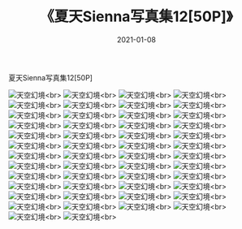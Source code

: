 ﻿---
layout: post
title: 《夏天Sienna写真集12[50P]》
date: 2021-01-08
img: http://photo.orgx.cf/性感/2021/夏天Sienna写真集12[50P]/000.jpg
tags: [美女,性感,泳衣]
---

夏天Sienna写真集12[50P]



![天空幻境](http://photo.orgx.cf/性感/2021/夏天Sienna写真集12[50P]/001.jpg''天空幻境'')<br>
![天空幻境](http://photo.orgx.cf/性感/2021/夏天Sienna写真集12[50P]/002.jpg''天空幻境'')<br>
![天空幻境](http://photo.orgx.cf/性感/2021/夏天Sienna写真集12[50P]/003.jpg''天空幻境'')<br>
![天空幻境](http://photo.orgx.cf/性感/2021/夏天Sienna写真集12[50P]/004.jpg''天空幻境'')<br>
![天空幻境](http://photo.orgx.cf/性感/2021/夏天Sienna写真集12[50P]/005.jpg''天空幻境'')<br>
![天空幻境](http://photo.orgx.cf/性感/2021/夏天Sienna写真集12[50P]/006.jpg''天空幻境'')<br>
![天空幻境](http://photo.orgx.cf/性感/2021/夏天Sienna写真集12[50P]/007.jpg''天空幻境'')<br>
![天空幻境](http://photo.orgx.cf/性感/2021/夏天Sienna写真集12[50P]/008.jpg''天空幻境'')<br>
![天空幻境](http://photo.orgx.cf/性感/2021/夏天Sienna写真集12[50P]/009.jpg''天空幻境'')<br>
![天空幻境](http://photo.orgx.cf/性感/2021/夏天Sienna写真集12[50P]/010.jpg''天空幻境'')<br>
![天空幻境](http://photo.orgx.cf/性感/2021/夏天Sienna写真集12[50P]/011.jpg''天空幻境'')<br>
![天空幻境](http://photo.orgx.cf/性感/2021/夏天Sienna写真集12[50P]/012.jpg''天空幻境'')<br>
![天空幻境](http://photo.orgx.cf/性感/2021/夏天Sienna写真集12[50P]/013.jpg''天空幻境'')<br>
![天空幻境](http://photo.orgx.cf/性感/2021/夏天Sienna写真集12[50P]/014.jpg''天空幻境'')<br>
![天空幻境](http://photo.orgx.cf/性感/2021/夏天Sienna写真集12[50P]/015.jpg''天空幻境'')<br>
![天空幻境](http://photo.orgx.cf/性感/2021/夏天Sienna写真集12[50P]/016.jpg''天空幻境'')<br>
![天空幻境](http://photo.orgx.cf/性感/2021/夏天Sienna写真集12[50P]/017.jpg''天空幻境'')<br>
![天空幻境](http://photo.orgx.cf/性感/2021/夏天Sienna写真集12[50P]/018.jpg''天空幻境'')<br>
![天空幻境](http://photo.orgx.cf/性感/2021/夏天Sienna写真集12[50P]/019.jpg''天空幻境'')<br>
![天空幻境](http://photo.orgx.cf/性感/2021/夏天Sienna写真集12[50P]/020.jpg''天空幻境'')<br>
![天空幻境](http://photo.orgx.cf/性感/2021/夏天Sienna写真集12[50P]/021.jpg''天空幻境'')<br>
![天空幻境](http://photo.orgx.cf/性感/2021/夏天Sienna写真集12[50P]/022.jpg''天空幻境'')<br>
![天空幻境](http://photo.orgx.cf/性感/2021/夏天Sienna写真集12[50P]/023.jpg''天空幻境'')<br>
![天空幻境](http://photo.orgx.cf/性感/2021/夏天Sienna写真集12[50P]/024.jpg''天空幻境'')<br>
![天空幻境](http://photo.orgx.cf/性感/2021/夏天Sienna写真集12[50P]/025.jpg''天空幻境'')<br>
![天空幻境](http://photo.orgx.cf/性感/2021/夏天Sienna写真集12[50P]/026.jpg''天空幻境'')<br>
![天空幻境](http://photo.orgx.cf/性感/2021/夏天Sienna写真集12[50P]/027.jpg''天空幻境'')<br>
![天空幻境](http://photo.orgx.cf/性感/2021/夏天Sienna写真集12[50P]/028.jpg''天空幻境'')<br>
![天空幻境](http://photo.orgx.cf/性感/2021/夏天Sienna写真集12[50P]/029.jpg''天空幻境'')<br>
![天空幻境](http://photo.orgx.cf/性感/2021/夏天Sienna写真集12[50P]/030.jpg''天空幻境'')<br>
![天空幻境](http://photo.orgx.cf/性感/2021/夏天Sienna写真集12[50P]/031.jpg''天空幻境'')<br>
![天空幻境](http://photo.orgx.cf/性感/2021/夏天Sienna写真集12[50P]/032.jpg''天空幻境'')<br>
![天空幻境](http://photo.orgx.cf/性感/2021/夏天Sienna写真集12[50P]/033.jpg''天空幻境'')<br>
![天空幻境](http://photo.orgx.cf/性感/2021/夏天Sienna写真集12[50P]/034.jpg''天空幻境'')<br>
![天空幻境](http://photo.orgx.cf/性感/2021/夏天Sienna写真集12[50P]/035.jpg''天空幻境'')<br>
![天空幻境](http://photo.orgx.cf/性感/2021/夏天Sienna写真集12[50P]/036.jpg''天空幻境'')<br>
![天空幻境](http://photo.orgx.cf/性感/2021/夏天Sienna写真集12[50P]/037.jpg''天空幻境'')<br>
![天空幻境](http://photo.orgx.cf/性感/2021/夏天Sienna写真集12[50P]/038.jpg''天空幻境'')<br>
![天空幻境](http://photo.orgx.cf/性感/2021/夏天Sienna写真集12[50P]/039.jpg''天空幻境'')<br>
![天空幻境](http://photo.orgx.cf/性感/2021/夏天Sienna写真集12[50P]/040.jpg''天空幻境'')<br>
![天空幻境](http://photo.orgx.cf/性感/2021/夏天Sienna写真集12[50P]/041.jpg''天空幻境'')<br>
![天空幻境](http://photo.orgx.cf/性感/2021/夏天Sienna写真集12[50P]/042.jpg''天空幻境'')<br>
![天空幻境](http://photo.orgx.cf/性感/2021/夏天Sienna写真集12[50P]/043.jpg''天空幻境'')<br>
![天空幻境](http://photo.orgx.cf/性感/2021/夏天Sienna写真集12[50P]/044.jpg''天空幻境'')<br>
![天空幻境](http://photo.orgx.cf/性感/2021/夏天Sienna写真集12[50P]/045.jpg''天空幻境'')<br>
![天空幻境](http://photo.orgx.cf/性感/2021/夏天Sienna写真集12[50P]/046.jpg''天空幻境'')<br>
![天空幻境](http://photo.orgx.cf/性感/2021/夏天Sienna写真集12[50P]/047.jpg''天空幻境'')<br>
![天空幻境](http://photo.orgx.cf/性感/2021/夏天Sienna写真集12[50P]/048.jpg''天空幻境'')<br>
![天空幻境](http://photo.orgx.cf/性感/2021/夏天Sienna写真集12[50P]/049.jpg''天空幻境'')<br>
![天空幻境](http://photo.orgx.cf/性感/2021/夏天Sienna写真集12[50P]/050.jpg''天空幻境'')<br>